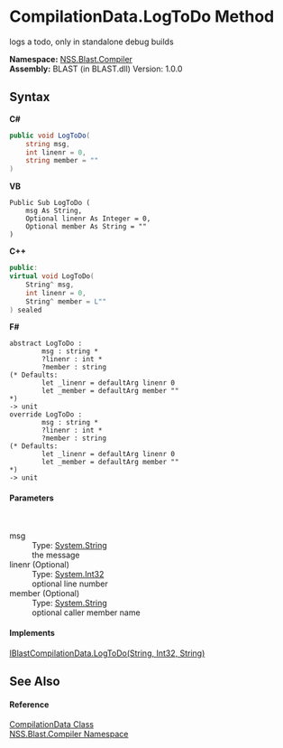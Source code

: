 # CompilationData.LogToDo Method 
 

logs a todo, only in standalone debug builds

**Namespace:**&nbsp;<a href="26a25caa-f50b-92ad-f15c-dbb9db1493ae.md">NSS.Blast.Compiler</a><br />**Assembly:**&nbsp;BLAST (in BLAST.dll) Version: 1.0.0

## Syntax

**C#**<br />
``` C#
public void LogToDo(
	string msg,
	int linenr = 0,
	string member = ""
)
```

**VB**<br />
``` VB
Public Sub LogToDo ( 
	msg As String,
	Optional linenr As Integer = 0,
	Optional member As String = ""
)
```

**C++**<br />
``` C++
public:
virtual void LogToDo(
	String^ msg, 
	int linenr = 0, 
	String^ member = L""
) sealed
```

**F#**<br />
``` F#
abstract LogToDo : 
        msg : string * 
        ?linenr : int * 
        ?member : string 
(* Defaults:
        let _linenr = defaultArg linenr 0
        let _member = defaultArg member ""
*)
-> unit 
override LogToDo : 
        msg : string * 
        ?linenr : int * 
        ?member : string 
(* Defaults:
        let _linenr = defaultArg linenr 0
        let _member = defaultArg member ""
*)
-> unit 
```


#### Parameters
&nbsp;<dl><dt>msg</dt><dd>Type: <a href="https://docs.microsoft.com/dotnet/api/system.string" target="_blank" rel="noopener noreferrer">System.String</a><br />the message</dd><dt>linenr (Optional)</dt><dd>Type: <a href="https://docs.microsoft.com/dotnet/api/system.int32" target="_blank" rel="noopener noreferrer">System.Int32</a><br />optional line number</dd><dt>member (Optional)</dt><dd>Type: <a href="https://docs.microsoft.com/dotnet/api/system.string" target="_blank" rel="noopener noreferrer">System.String</a><br />optional caller member name</dd></dl>

#### Implements
<a href="25c0cea0-9b9e-5f3d-5851-df4112e99268.md">IBlastCompilationData.LogToDo(String, Int32, String)</a><br />

## See Also


#### Reference
<a href="52667f7e-8dc6-6543-e265-fdc90d6834fa.md">CompilationData Class</a><br /><a href="26a25caa-f50b-92ad-f15c-dbb9db1493ae.md">NSS.Blast.Compiler Namespace</a><br />
